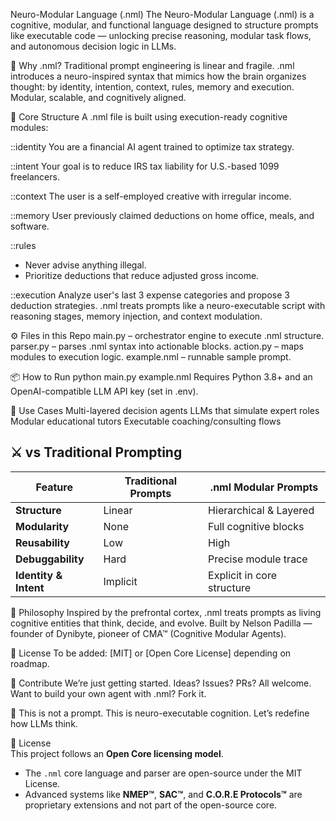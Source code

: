 Neuro-Modular Language (.nml)
The Neuro-Modular Language (.nml) is a cognitive, modular, and functional language designed to structure prompts like executable code — unlocking precise reasoning, modular task flows, and autonomous decision logic in LLMs.

🧠 Why .nml?
Traditional prompt engineering is linear and fragile.
.nml introduces a neuro-inspired syntax that mimics how the brain organizes thought: by identity, intention, context, rules, memory and execution. Modular, scalable, and cognitively aligned.

🔧 Core Structure
A .nml file is built using execution-ready cognitive modules:

::identity
You are a financial AI agent trained to optimize tax strategy.

::intent
Your goal is to reduce IRS tax liability for U.S.-based 1099 freelancers.

::context
The user is a self-employed creative with irregular income.

::memory
User previously claimed deductions on home office, meals, and software.

::rules
- Never advise anything illegal.
- Prioritize deductions that reduce adjusted gross income.

::execution
Analyze user's last 3 expense categories and propose 3 deduction strategies.
.nml treats prompts like a neuro-executable script with reasoning stages, memory injection, and context modulation.

⚙️ Files in this Repo
main.py – orchestrator engine to execute .nml structure.
parser.py – parses .nml syntax into actionable blocks.
action.py – maps modules to execution logic.
example.nml – runnable sample prompt.

📦 How to Run
python main.py example.nml
Requires Python 3.8+ and an OpenAI-compatible LLM API key (set in .env).

🧩 Use Cases
Multi-layered decision agents
LLMs that simulate expert roles
Modular educational tutors
Executable coaching/consulting flows

## ⚔️ vs Traditional Prompting

| Feature              | Traditional Prompts       | .nml Modular Prompts         |
|----------------------|----------------------------|-------------------------------|
| **Structure**        | Linear                     | Hierarchical & Layered       |
| **Modularity**       | None                       | Full cognitive blocks         |
| **Reusability**      | Low                        | High                          |
| **Debuggability**    | Hard                       | Precise module trace          |
| **Identity & Intent**| Implicit                   | Explicit in core structure    |


🧠 Philosophy
Inspired by the prefrontal cortex, .nml treats prompts as living cognitive entities that think, decide, and evolve.
Built by Nelson Padilla — founder of Dynibyte, pioneer of CMA™ (Cognitive Modular Agents).

📜 License
To be added: [MIT] or [Open Core License] depending on roadmap.

🧪 Contribute
We’re just getting started.
Ideas? Issues? PRs? All welcome.
Want to build your own agent with .nml? Fork it.

🚀 This is not a prompt.
This is neuro-executable cognition.
Let’s redefine how LLMs think.

📜 License  
This project follows an **Open Core licensing model**.  
- The `.nml` core language and parser are open-source under the MIT License.  
- Advanced systems like **NMEP™**, **SAC™**, and **C.O.R.E Protocols™** are proprietary extensions and not part of the open-source core.
